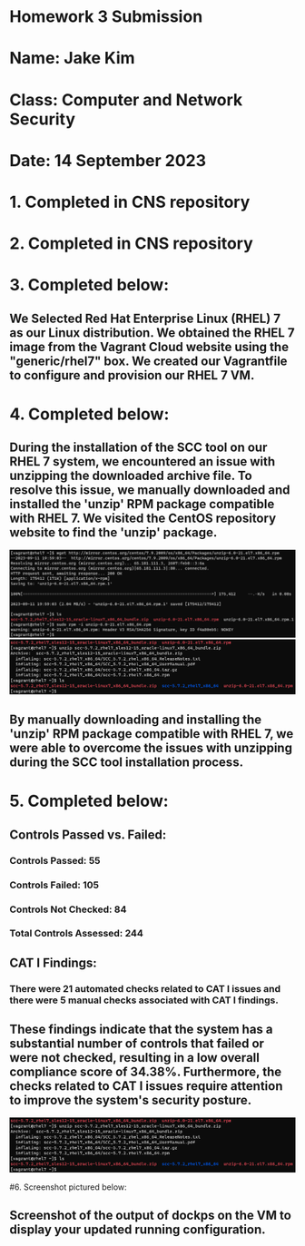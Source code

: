 # **Homework 3 Submission**
# Name: Jake Kim
# Class: Computer and Network Security
# Date: 14 September 2023


# 1. Completed in CNS repository 

# 2. Completed in CNS repository

# 3. Completed below:
## We Selected Red Hat Enterprise Linux (RHEL) 7 as our Linux distribution. We obtained the RHEL 7 image from the Vagrant Cloud website using the "generic/rhel7" box. We created our Vagrantfile to configure and provision our RHEL 7 VM.

# 4. Completed below:
## During the installation of the SCC tool on our RHEL 7 system, we encountered an issue with unzipping the downloaded archive file. To resolve this issue, we manually downloaded and installed the 'unzip' RPM package compatible with RHEL 7. We visited the CentOS repository website to find the 'unzip' package.
![Screenshot for unzip.](HW3/Screenshots/HW3cunzip.png)
![Screenshot for unzip.](HW3/Screenshots/HW3dunzip.png)
## By manually downloading and installing the 'unzip' RPM package compatible with RHEL 7, we were able to overcome the issues with unzipping during the SCC tool installation process.

# 5. Completed below:
## Controls Passed vs. Failed:
### Controls Passed: 55
### Controls Failed: 105
### Controls Not Checked: 84
### Total Controls Assessed: 244
## CAT I Findings:
### There were 21 automated checks related to CAT I issues and there were 5 manual checks associated with CAT I findings. 
## These findings indicate that the system has a substantial number of controls that failed or were not checked, resulting in a low overall compliance score of 34.38%. Furthermore, the checks related to CAT I issues require attention to improve the system's security posture.
![Screenshot for unzip.](HW3/Screenshots/HW3dunzip.png)

#6. Screenshot pictured below:

## Screenshot of the output of dockps on the VM to display your updated running configuration.

